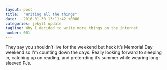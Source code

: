 ```yaml
---
layout: post
title:  "Writing all the things"
date:   2016-01-30 13:11:42 +0000
categories: jekyll update
tagline: Why I decided to write more things on the internet
number: 001
---
```


They say you shouldn’t live for the weekend but heck it’s Memorial Day weekend so I'm counting down the days. Really looking forward to sleeping in, catching up on reading, and pretending it’s summer while wearing long-sleeved PJs.

